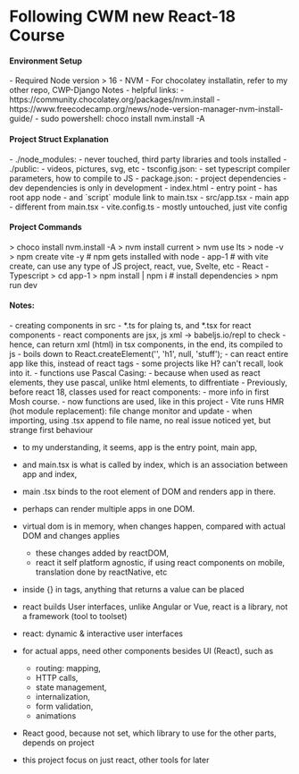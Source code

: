 # Following CWM new React-18 Course

<h4>Environment Setup</h4>
- Required Node version > 16
- NVM
- For chocolatey installatin, refer to my other repo, CWP-Django Notes
- helpful links:
    - https://community.chocolatey.org/packages/nvm.install
    - https://www.freecodecamp.org/news/node-version-manager-nvm-install-guide/
- sudo powershell: choco install nvm.install -A

<h4>Project Struct Explanation</h4>
- ./node_modules:
    - never touched, third party libraries and tools installed
- ./public:
    - videos, pictures, svg, etc
- tsconfig.json:
    - set typescript compiler parameters, how to compile to JS
- package.json:
    - project dependencies
    - dev dependencies is only in development
- index.html
    - entry point
    - has root app node
    - and `script` module link to main.tsx
- src/app.tsx
    - main app
    - different from main.tsx
- vite.config.ts
    - mostly untouched, just vite config
    
<h4>Project Commands</h4>
> choco install nvm.install -A
> nvm install current
> nvm use lts
> node -v
> npm create vite -y
    # npm gets installed with node
    - app-1
    # with vite create, can use any type of JS project, react, vue, Svelte, etc
    - React
    - Typescript
> cd app-1
> npm install | npm i
    # install dependencies
> npm run dev

<h4>Notes:</h4>
- creating components in src
- *.ts for plaing ts, and *.tsx for react components
- react components are jsx, js xml -> babeljs.io/repl to check
- hence, can return xml (html) in tsx components, in the end, its compiled to js
- boils down to React.createElement('', 'h1', null, 'stuff');
- can react entire app like this, instead of react tags
    - some projects like H? can't recall, look into it.
- functions use Pascal Casing:
    - because when used as react elements, they use pascal, unlike html elements, to diffrentiate
- Previously, before react 18, classes used for react components:
    - more info in first Mosh course.
    - now functions are used, like in this project
- Vite runs HMR (hot module replacement): file change monitor and update
- when importing, using .tsx append to file name, no real issue noticed yet, but strange first behaviour

- to my understanding, it seems, app is the entry point, main app,
- and main.tsx is what is called by index, which is an association between app and index,
- main .tsx binds to the root element of DOM and renders app in there.
- perhaps can render multiple apps in one DOM.
- virtual dom is in memory, when changes happen, compared with actual DOM and changes applies

  - these changes added by reactDOM,
  - react it self platform agnostic, if using react components on mobile, translation done by reactNative, etc

- inside {} in tags, anything that returns a value can be placed
- react builds User interfaces, unlike Angular or Vue, react is a library, not a framework (tool to toolset)
- react: dynamic & interactive user interfaces
- for actual apps, need other components besides UI (React), such as
  - routing: mapping,
  - HTTP calls,
  - state management,
  - internalization,
  - form validation,
  - animations
- React good, because not set, which library to use for the other parts, depends on project
- this project focus on just react, other tools for later
